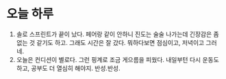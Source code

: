 # 오늘 하루

1. 솔로 스프린트가 끝이 났다. 페어랑 같이 안하니 진도는 술술 나가는데 긴장감은 좀 없는 것 같기도 하고. 그래도 시간은 잘 갔다. 뭐하다보면 점심이고, 저녁이고 그러네.
2. 오늘은 컨디션이 별로다. 그런 핑계로 조금 게으름을 피웠다. 내일부턴 다시 운동도 하고, 공부도 더 열심히 해야지. 반성.반성.